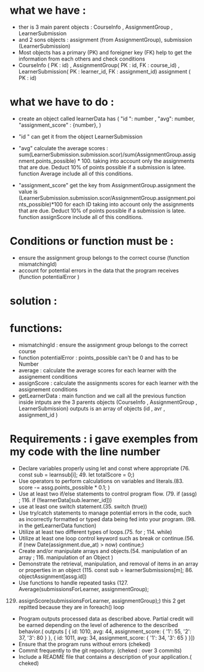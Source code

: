 # what we have :
- ther is 3 main parent objects : CourseInfo , AssignmentGroup , LearnerSubmission
- and 2 sons objects : assignment (from AssignmentGroup), submission (LearnerSubmission)
- Most objects has a primary (PK) and foreigner key (FK) help to get the information from each others and check conditions 
- CourseInfo ( PK : id) , AssignmentGroup( PK : id, FK : course_id) , LearnerSubmission( PK : learner_id, FK : assignment_id)
  assignment ( PK : id)
  

# what we have to do :
- create an object called learnerData has ( "id ": number , "avg": number, "assignment_score" : {number}, )
- "id " can get it from the object LearnerSubmission 
- "avg" calculate the average scores :  sum(LearnerSubmission.submission.scor)/sum(AssignmentGroup.assignment.points_possible) * 100.
        taking into account only the assignments that are due.
        Deduct 10% of points possible if a submission is latee.
        function Average include all of this conditions.
   
- "assignment_score" get the key from AssignmentGroup.assignment
                 the value is (LearnerSubmission.submission.scor/AssignmentGroup.assignment.points_possible)*100 for each ID
                 taking into account only the assignments that are due.
                 Deduct 10% of points possible if a submission is latee.
                 function assignScore include all of this conditions.


# Conditions or function must be :
- ensure the assignment group belongs to the correct course (function mismatchingId)
- account for potential errors in the data that the program receives (function potentialError )

# solution : 
# functions:
- mismatchingId : ensure the assignment group belongs to the correct course
- function potentialError : points_possible can't be 0 and has to be Number
- average : calculate the average scores for each learner with the assignement conditions
- assignScore : calculate the assignments scores for each learner with the assignement conditions
- getLearnerData : main function and we call all the previous function inside 
                   intputs are the 3 parents objects (CourseInfo , AssignmentGroup , LearnerSubmission)
                   outputs is an array of objects (id , avr , assignment_id )

# Requirements : i gave exemples from my code with the line number
- Declare variables properly using let and const where appropriate (76. const sub = learnsub[i]; 49. let totalScore = 0;) 
- Use operators to perform calculations on variables and literals.(83. score -= assg.points_possible * 0.1; )
- Use at least two if/else statements to control program flow. (79.  if (assg) ; 116. if (!learnerData[sub.learner_id]))
- use at least one switch statement.(35. switch (true))
- Use try/catch statements to manage potential errors in the code, such as incorrectly formatted or typed data being fed into your   program. (98. in the getLearnerData function)
- Utilize at least two different types of loops.(75. for ; 114. while)
- Utilize at least one loop control keyword such as break or continue.(56. if (new Date(assignment.due_at) > now) continue;)
- Create and/or manipulate arrays and objects.(54. manipulation of an array ; 116. manipulation of an Object )
- Demonstrate the retrieval, manipulation, and removal of items in an array 
  or properties in an object (115. const sub = learnerSubmissions[m]; 86. objectAssignment[assg.id])
- Use functions to handle repeated tasks (127. Average(submissionsForLearner, assignmentGroup); 
 129. assignScore(submissionsForLearner, assignmentGroup);) this 2 get repitted because they are in foreach() loop
- Program outputs processed data as described above. Partial credit will be earned depending on the level of adherence to the described behavior.( outputs [
  { id: 1010, avg: 44, assignment_score: { '1': 55, '2': 37, '3': 80 }
  },
  { id: 1011, avg: 34, assignment_score: { '1': 34, '3': 65 } }])
- Ensure that the program runs without errors (cheked)
- Commit frequently to the git repository. (cheked : over 3 commits)
- Include a README file that contains a description of your application.( cheked)


